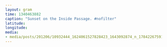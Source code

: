 ```yaml
---
layout: gram
time: 1340463882
caption: "Sunset on the Inside Passage. #nofilter"
latitude: 
longitude: 
media:
- media/posts/201206/10932444_1624061527828423_1643092874_n_17842267591000351.jpg
---
```

